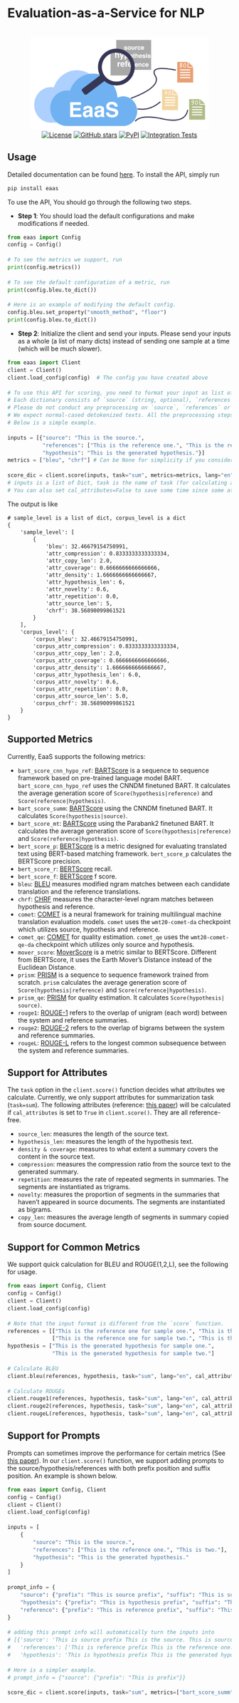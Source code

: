 # Evaluation-as-a-Service for NLP
<p align="center">
    <br>
    <img src="./docs/Resources/figs/logo.png" width="400"/>
    <br>
  <a href="https://github.com/ExpressAI/eaas_client/blob/main/LICENSE"><img alt="License" src="https://img.shields.io/github/license/expressai/DataLab" /></a>
  <a href="https://github.com/expressai/eaas_client/stargazers"><img alt="GitHub stars" src="https://img.shields.io/github/stars/expressai/eaas_client" /></a>
  <a href="https://pypi.org/project//"><img alt="PyPI" src="https://img.shields.io/pypi/v/eaas" /></a>
  <a href=".github/workflows/ci.yml"><img alt="Integration Tests", src="https://github.com/expressai/eaas_client/actions/workflows/ci.yml/badge.svg?event=push" /></a>
</p>


## Usage
Detailed documentation can be found [here](https://expressai.github.io/autoeval/). To install the API, simply run
```bash
pip install eaas
```

To use the API, You should go through the following two steps.
- **Step 1**: You should load the default configurations and make modifications if needed.
```python
from eaas import Config
config = Config()

# To see the metrics we support, run
print(config.metrics())

# To see the default configuration of a metric, run
print(config.bleu.to_dict())

# Here is an example of modifying the default config.
config.bleu.set_property("smooth_method", "floor")
print(config.bleu.to_dict())
```

- **Step 2**: Initialize the client and send your inputs. Please send your inputs as a whole (a list of many dicts) instead of sending one sample at a time (which will be much slower).
```python
from eaas import Client
client = Client()
client.load_config(config)  # The config you have created above

# To use this API for scoring, you need to format your input as list of dictionary. 
# Each dictionary consists of `source` (string, optional), `references` (list of string, optional) and `hypothesis` (string, required). `source` and `references` are optional based on the metrics you want to use. 
# Please do not conduct any preprocessing on `source`, `references` or `hypothesis`. 
# We expect normal-cased detokenized texts. All the preprocessing steps are taken by the metrics. 
# Below is a simple example.

inputs = [{"source": "This is the source.", 
           "references": ["This is the reference one.", "This is the reference two."],
           "hypothesis": "This is the generated hypothesis."}]
metrics = ["bleu", "chrf"] # Can be None for simplicity if you consider using all metrics

score_dic = client.score(inputs, task="sum", metrics=metrics, lang="en", cal_attributes=True) 
# inputs is a list of Dict, task is the name of task (for calculating attributes), metrics is metric list, lang is the two-letter code language.
# You can also set cal_attributes=False to save some time since some attribute calculations can be slow.
```



The output is like
```
# sample_level is a list of dict, corpus_level is a dict
{
    'sample_level': [
        {
            'bleu': 32.46679154750991, 
            'attr_compression': 0.8333333333333334, 
            'attr_copy_len': 2.0, 
            'attr_coverage': 0.6666666666666666, 
            'attr_density': 1.6666666666666667, 
            'attr_hypothesis_len': 6, 
            'attr_novelty': 0.6, 
            'attr_repetition': 0.0, 
            'attr_source_len': 5, 
            'chrf': 38.56890099861521
        }
    ], 
    'corpus_level': {
        'corpus_bleu': 32.46679154750991, 
        'corpus_attr_compression': 0.8333333333333334, 
        'corpus_attr_copy_len': 2.0, 
        'corpus_attr_coverage': 0.6666666666666666, 
        'corpus_attr_density': 1.6666666666666667, 
        'corpus_attr_hypothesis_len': 6.0, 
        'corpus_attr_novelty': 0.6, 
        'corpus_attr_repetition': 0.0, 
        'corpus_attr_source_len': 5.0, 
        'corpus_chrf': 38.56890099861521
    }
}
```

## Supported Metrics
Currently, EaaS supports the following metrics:
* `bart_score_cnn_hypo_ref`: [BARTScore](https://arxiv.org/abs/2106.11520) is a sequence to sequence framework based on pre-trained language model BART.  `bart_score_cnn_hypo_ref` uses the CNNDM finetuned BART. It calculates the average generation score of `Score(hypothesis|reference)` and `Score(reference|hypothesis)`.
* `bart_score_summ`: [BARTScore](https://arxiv.org/abs/2106.11520) using the CNNDM finetuned BART. It calculates `Score(hypothesis|source)`.
* `bart_score_mt`: [BARTScore](https://arxiv.org/abs/2106.11520) using the Parabank2 finetuned BART. It calculates the average generation score of `Score(hypothesis|reference)` and `Score(reference|hypothesis)`.
* `bert_score_p`: [BERTScore](https://arxiv.org/abs/1904.09675) is a metric designed for evaluating translated text using BERT-based matching framework. `bert_score_p` calculates the BERTScore precision.
* `bert_score_r`: [BERTScore](https://arxiv.org/abs/1904.09675) recall.
* `bert_score_f`: [BERTScore](https://arxiv.org/abs/1904.09675) f score.
* `bleu`: [BLEU](https://aclanthology.org/P02-1040.pdf) measures modified ngram matches between each candidate translation and the reference translations. 
* `chrf`: [CHRF](https://aclanthology.org/W15-3049/) measures the character-level ngram matches between hypothesis and reference.
* `comet`: [COMET](https://aclanthology.org/2020.emnlp-main.213/) is a neural framework for training multilingual machine translation evaluation models. `comet` uses the `wmt20-comet-da` checkpoint which utilizes source, hypothesis and reference.
* `comet_qe`: [COMET](https://aclanthology.org/2020.emnlp-main.213/) for quality estimation. `comet_qe` uses the `wmt20-comet-qe-da` checkpoint which utilizes only source and hypothesis.
* `mover_score`: [MoverScore](https://arxiv.org/abs/1909.02622) is a metric similar to BERTScore. Different from BERTScore, it uses the Earth Mover’s Distance instead of the Euclidean Distance.
* `prism`: [PRISM](https://arxiv.org/abs/2004.14564) is a sequence to sequence framework trained from scratch. `prism` calculates the average generation score of `Score(hypothesis|reference)` and `Score(reference|hypothesis)`.
* `prism_qe`: [PRISM](https://arxiv.org/abs/2004.14564) for quality estimation. It calculates `Score(hypothesis| source)`.
* `rouge1`: [ROUGE-1](https://aclanthology.org/W04-1013/) refers to the overlap of unigram (each word) between the system and reference summaries.
* `rouge2`: [ROUGE-2](https://aclanthology.org/W04-1013/) refers to the overlap of bigrams between the system and reference summaries.
* `rougeL`: [ROUGE-L](https://aclanthology.org/W04-1013/) refers to the longest common subsequence between the system and reference summaries.

## Support for Attributes
The `task` option in the `client.score()` function decides what attributes we calculate. Currently, we only support attributes for summarization task (`task=sum`). The following attributes (reference: [this paper](https://arxiv.org/pdf/2010.05139.pdf)) will be calculated if `cal_attributes` is set to `True` in `client.score()`. They are all reference-free.
* `source_len`: measures the length of the source text.
* `hypothesis_len`: measures the length of the hypothesis text.
* `density & coverage`: measures to what extent a summary covers the content in the source text.
* `compression`: measures the compression ratio from the source text to the generated summary.
* `repetition`: measures the rate of repeated segments in summaries. The segments are instantiated as trigrams.
* `novelty`: measures the proportion of segments in the summaries that haven’t appeared in source documents. The segments are instantiated as bigrams.
* `copy_len`: measures the average length of segments in summary copied from source document.


## Support for Common Metrics
We support quick calculation for BLEU and ROUGE(1,2,L), see the following for usage.
```python
from eaas import Config, Client
config = Config()
client = Client()
client.load_config(config) 

# Note that the input format is different from the `score` function. 
references = [["This is the reference one for sample one.", "This is the reference two for sample one."],
              ["This is the reference one for sample two.", "This is the reference two for sample two."]]
hypothesis = ["This is the generated hypothesis for sample one.", 
              "This is the generated hypothesis for sample two."]

# Calculate BLEU
client.bleu(references, hypothesis, task="sum", lang="en", cal_attributes=False)

# Calculate ROUGEs
client.rouge1(references, hypothesis, task="sum", lang="en", cal_attributes=False)
client.rouge2(references, hypothesis, task="sum", lang="en", cal_attributes=False)
client.rougeL(references, hypothesis, task="sum", lang="en", cal_attributes=False)
```

## Support for Prompts
Prompts can sometimes improve the performance for certain metrics (See [this paper](https://arxiv.org/abs/2106.11520)). In our `client.score()` function, we support adding prompts to the source/hypothesis/references with both prefix position and suffix position. An example is shown below.

```python
from eaas import Config, Client
config = Config()
client = Client()
client.load_config(config)

inputs = [
    {
        "source": "This is the source.",
        "references": ["This is the reference one.", "This is two."],
        "hypothesis": "This is the generated hypothesis."
    }
]

prompt_info = {
    "source": {"prefix": "This is source prefix", "suffix": "This is source suffix"},
    "hypothesis": {"prefix": "This is hypothesis prefix", "suffix": "This is hypothesis suffix"},
    "reference": {"prefix": "This is reference prefix", "suffix": "This is reference suffix"}
}

# adding this prompt info will automatically turn the inputs into
# [{'source': 'This is source prefix This is the source. This is source suffix', 
#   'references': ['This is reference prefix This is the reference one. This is reference suffix', 'This is reference prefix This is two. This is reference suffix'], 
#   'hypothesis': 'This is hypothesis prefix This is the generated hypothesis. This is hypothesis suffix'}]

# Here is a simpler example.
# prompt_info = {"source": {"prefix": "This is prefix"}}

score_dic = client.score(inputs, task="sum", metrics=["bart_score_summ"], lang="en", cal_attributes=False, **prompt_info)

``` 